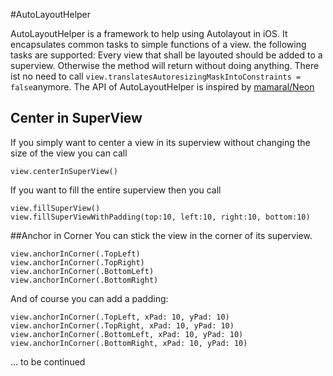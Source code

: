 #AutoLayoutHelper

AutoLayoutHelper is a framework to help using Autolayout in iOS. It encapsulates common tasks to simple functions of a view. the following tasks are supported:
Every view that shall be layouted should be added to a superview. Otherwise the method will return without doing anything. There ist no need to call `view.translatesAutoresizingMaskIntoConstraints = false`anymore.
The API of AutoLayoutHelper is inspired by [mamaral/Neon](https://github.com/mamaral/Neon)

## Center in SuperView

If you simply want to center a view in its superview without changing the size of the view you can call

```
view.centerInSuperView()
```

If you want to fill the entire superview then you call

```
view.fillSuperView()
view.fillSuperViewWithPadding(top:10, left:10, right:10, bottom:10)
```

##Anchor in Corner
You can stick the view in the corner of its superview.

```
view.anchorInCorner(.TopLeft)
view.anchorInCorner(.TopRight)
view.anchorInCorner(.BottomLeft)
view.anchorInCorner(.BottomRight)
```
And of course you can add a padding:

```
view.anchorInCorner(.TopLeft, xPad: 10, yPad: 10)
view.anchorInCorner(.TopRight, xPad: 10, yPad: 10)
view.anchorInCorner(.BottomLeft, xPad: 10, yPad: 10)
view.anchorInCorner(.BottomRight, xPad: 10, yPad: 10)
```

... to be continued
